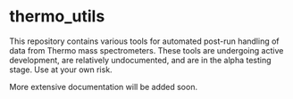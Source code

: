 # thermo_utils

This repository contains various tools for automated post-run handling of data from Thermo mass spectrometers.
These tools are undergoing active development, are relatively undocumented, and are in the alpha testing stage.
Use at your own risk.

More extensive documentation will be added soon.
